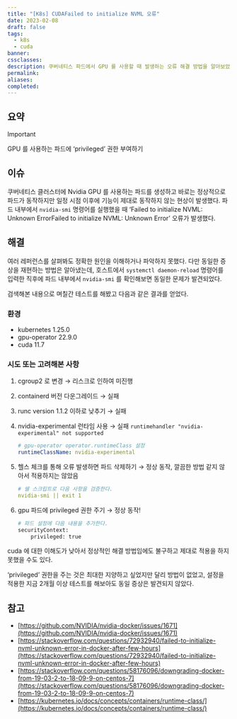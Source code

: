 ```yaml
---
title: "[K8s] CUDAFailed to initialize NVML 오류"
date: 2023-02-08
draft: false
tags:
  - k8s
  - cuda
banner: 
cssclasses: 
description: 쿠버네티스 파드에서 GPU 를 사용할 때 발생하는 오류 해결 방법을 알아보았다.
permalink: 
aliases: 
completed:
---
```

## 요약

> [!important]  
> GPU 를 사용하는 파드에 ‘privileged’ 권한 부여하기  

## 이슈

쿠버네티스 클러스터에 Nvidia GPU 를 사용하는 파드를 생성하고 바로는 정상적으로 파드가 동작하지만 일정 시점 이후에 기능이 제대로 동작하지 않는 현상이 발생했다. 파드 내부에서 `nvidia-smi` 명령어를 실행했을 때 ‘Failed to initialize NVML: Unknown ErrorFailed to initialize NVML: Unknown Error’ 오류가 발생했다.

  

## 해결

여러 레퍼런스를 살펴봐도 정확한 원인을 이해하거나 파악하지 못했다. 다만 동일한 증상을 재현하는 방법은 알아냈는데, 호스트에서 `systemctl daemon-reload` 명령어를 입력한 직후에 파드 내부에서 `nvidia-smi` 를 확인해보면 동일한 문제가 발견되었다.

  

검색해본 내용으로 며칠간 테스트를 해봤고 다음과 같은 결과를 얻었다.

  

### 환경

- kubernetes 1.25.0
- gpu-operator 22.9.0
- cuda 11.7

  

### 시도 또는 고려해본 사항

1. cgroup2 로 변경 → 리스크로 인하여 미진행
2. containerd 버전 다운그레이드 → 실패
3. runc version 1.1.2 이하로 낮추기 → 실패
4. nvidia-experimental 런타임 사용 → 실패 `runtimehandler "nvidia-experimental" not supported`
    
    ```yaml
    # gpu-operator operator.runtimeClass 설정
    runtimeClassName: nvidia-experimental
    ```
    
5. 헬스 체크를 통해 오류 발생하면 파드 삭제하기 → 정상 동작, 깔끔한 방법 같지 않아서 적용하지는 않았음
    
    ```yaml
    # 쉘 스크립트로 다음 사항을 검증한다.
    nvidia-smi || exit 1
    ```
    
6. gpu 파드에 privileged 권한 주기 → 정상 동작!
    
    ```bash
    # 파드 설정에 다음 내용을 추가한다.
    securityContext:
        privileged: true
    ```
    

  

cuda 에 대한 이해도가 낮아서 정상적인 해결 방법임에도 불구하고 제대로 적용을 하지 못했을 수도 있다.

  

‘privileged’ 권한을 주는 것은 최대한 지양하고 싶었지만 달리 방법이 없었고, 설정을 적용한 지금 2개월 이상 테스트를 해보아도 동일 증상은 발견되지 않았다.

  

## 참고

- [https://github.com/NVIDIA/nvidia-docker/issues/1671](https://github.com/NVIDIA/nvidia-docker/issues/1671)
- [https://stackoverflow.com/questions/72932940/failed-to-initialize-nvml-unknown-error-in-docker-after-few-hours](https://stackoverflow.com/questions/72932940/failed-to-initialize-nvml-unknown-error-in-docker-after-few-hours)
- [https://stackoverflow.com/questions/58176096/downgrading-docker-from-19-03-2-to-18-09-9-on-centos-7](https://stackoverflow.com/questions/58176096/downgrading-docker-from-19-03-2-to-18-09-9-on-centos-7)
- [https://kubernetes.io/docs/concepts/containers/runtime-class/](https://kubernetes.io/docs/concepts/containers/runtime-class/)